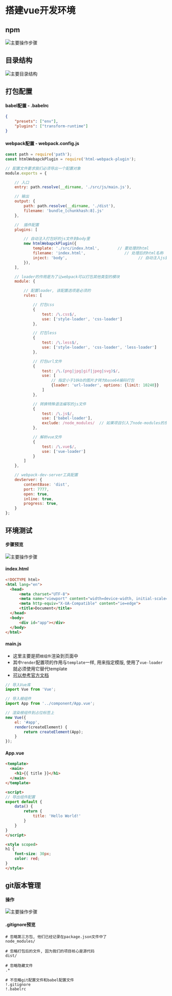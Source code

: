 # 搭建vue开发环境

## npm
![主要操作步骤](./imgs/vue_npm.png)

## 目录结构
![主要目录结构](./imgs/vue_dir.png)

## 打包配置

#### babel配置 - .babelrc

```json
{
    "presets": ["env"],
    "plugins": ["transform-runtime"]
}
```

#### webpack配置 - webpack.config.js

```javascript
const path = require('path');
const htmlWebapckPlugin = require('html-webpack-plugin');

// 配置文件要求我们必须导出一个配置对象
module.exports = {

    // 入口
    entry: path.resolve(__dirname, './src/js/main.js'),

    // 输出
    output: {
        path: path.resolve(__dirname, './dist'),
        filename: 'bundle_[chunkhash:8].js'
    },

    //  插件配置
    plugins: [

        // 自动注入打包好的js文件到body里
        new htmlWebapckPlugin({
            template: './src/index.html',        // 要处理的html
            filename: 'index.html',                 // 处理后的html名称
            inject: 'body',                               // 自动注入js到什么地方
        }),
    ],

    // loader的作用是为了让webpack可以打包其他类型的模块
    module: {

        // 配置loader, 该配置选项是必须的
        rules: [

            // 打包css
            {
                test: /\.css$/,
                use: ['style-loader', 'css-loader']
            },

            // 打包less
            {
                test: /\.less$/,
                use: ['style-loader', 'css-loader', 'less-loader']
            },

            // 打包url文件
            {
                test: /\.(png|jpg|gif|jpeg|svg)$/,
                use: [
                    // 指定小于10kb的图片才转为base64编码打包
                    {loader: 'url-loader', options: {limit: 10240}}
                ]
            },

            // 转换特殊语法编写的js文件
            {
                test: /\.js$/,
                use: ['babel-loader'],
                exclude: /node_modules/  // 如果项目引入了node-modules的东西,不转换它们
            },

            // 解析vue文件
            {
                test: /\.vue$/,
                use: ['vue-loader']
            }
        ]
    },

    // webpack-dev-server工具配置
    devServer: {
        contentBase: 'dist',
        port: 7777,
        open: true,
        inline: true,
        progress: true,
    }
};
```

## 环境测试

#### 步骤预览
![主要操作步骤](./imgs/vue_test.png)

#### index.html

```html
<!DOCTYPE html>
<html lang="en">
  <head>
      <meta charset="UTF-8">
      <meta name="viewport" content="width=device-width, initial-scale=1.0">
      <meta http-equiv="X-UA-Compatible" content="ie=edge">
      <title>Document</title>
  </head>
  <body>
      <div id="app"></div>
  </body>
</html>
```

#### main.js
- 这里主要是把`根组件`渲染到页面中
- 其中`render`配置项的作用与`template`一样, 用来指定模版, 使用了`vue-loader`就必须使用它替代template
- [可以参考官方文档](https://cn.vuejs.org/v2/guide/installation.html#运行时-编译器-vs-只包含运行时)

```javascript
// 导入Vue库
import Vue from 'Vue';

// 导入根组件
import App from '../component/App.vue';

// 渲染根组件到占位标签上
new Vue({
    el: '#app',
    render(createElement) {
        return createElement(App);
    }
});
```

#### App.vue

```html
<template>
  <main>
    <h1>{{ title }}</h1>
  </main>
</template>

<script>
// 导出组件配置
export default {
    data() {
        return {
            title: 'Hello World!'
        }
    }
}
</script>

<style scoped>
h1 {
    font-size: 30px;
    color: red;
}
</style>
```

## git版本管理

#### 操作
![主要操作步骤](./imgs/vue_git.png)

#### .gitignore预览

```config
# 忽略第三方包, 他们已经记录在package.json文件中了
node_modules/

# 忽略打包后的文件, 因为我们的项目核心是源代码
dist/

# 忽略隐藏文件
.*

# 不忽略git配置文件和babel配置文件
!.gitignore
!.babelrc
```
